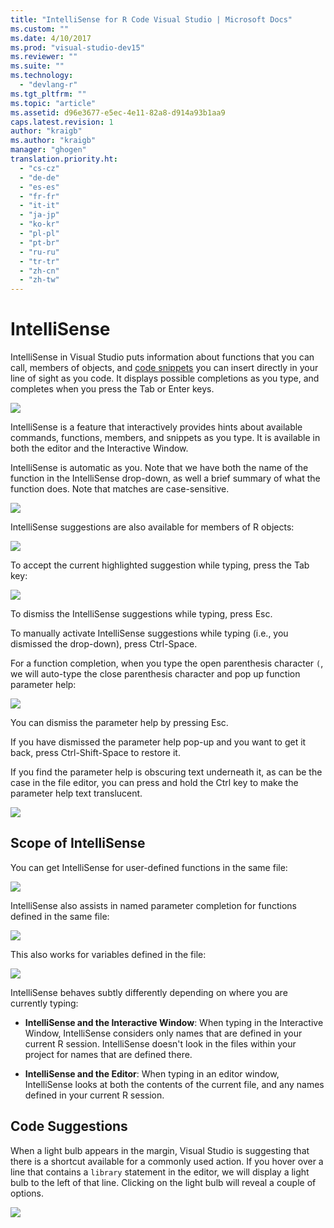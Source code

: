 ```yaml
---
title: "IntelliSense for R Code Visual Studio | Microsoft Docs"
ms.custom: ""
ms.date: 4/10/2017
ms.prod: "visual-studio-dev15"
ms.reviewer: ""
ms.suite: ""
ms.technology:
  - "devlang-r"
ms.tgt_pltfrm: ""
ms.topic: "article"
ms.assetid: d96e3677-e5ec-4e11-82a8-d914a93b1aa9
caps.latest.revision: 1
author: "kraigb"
ms.author: "kraigb"
manager: "ghogen"
translation.priority.ht:
  - "cs-cz"
  - "de-de"
  - "es-es"
  - "fr-fr"
  - "it-it"
  - "ja-jp"
  - "ko-kr"
  - "pl-pl"
  - "pt-br"
  - "ru-ru"
  - "tr-tr"
  - "zh-cn"
  - "zh-tw"
---
```



# IntelliSense

IntelliSense in Visual Studio puts information about functions that you can call, members of objects, and [code snippets](code-snippets.md) you can insert directly in your line of sight as you code. It displays possible completions as you type, and completes when you press the Tab or Enter keys.

![](media/intellisense-auto-complete-save.png) 

IntelliSense is a feature that interactively provides hints about available commands, functions, members, and snippets as you type. It is available in both the editor and the Interactive Window. 

IntelliSense is automatic as you. Note that we have both the name of the function in the IntelliSense drop-down, as well a brief summary of what the function does. Note that matches are case-sensitive.



![](intellisense-auto-complete-menu.png)

IntelliSense suggestions are also available for members of R objects:
 
![](media/intellisense-auto-complete-r-objects.png)
 
To accept the current highlighted suggestion while typing, press the Tab key:

![](media/intellisense-auto-complete-save.png) 

To dismiss the IntelliSense suggestions while typing, press Esc.

To manually activate IntelliSense suggestions while typing (i.e., you dismissed the drop-down), press Ctrl-Space.

For a function completion, when you type the open parenthesis character `(`, we will auto-type the close parenthesis character and pop up function parameter help:

![](media/intellisense-auto-complete-functions.png)

You can dismiss the parameter help by pressing Esc.

If you have dismissed the parameter help pop-up and you want to get it back, press Ctrl-Shift-Space to restore it.

If you find the parameter help is obscuring text underneath it, as can be the case in the file editor, you can press and hold the Ctrl key to make the parameter help text translucent.

![](media/intellisense-auto-complete-translucent.png)
 
## Scope of IntelliSense

You can get IntelliSense for user-defined functions in the same file:

![](media/intellisense-same-file-functions.png)

IntelliSense also assists in named parameter completion for functions defined in
the same file:

![](media/intellisense-parameter-completion.png)

This also works for variables defined in the file:

![](media/intellisense-variable-completion.png)

IntelliSense behaves subtly differently depending on where you are currently typing:

* **IntelliSense and the Interactive Window**: When typing in the Interactive Window, IntelliSense considers only names that are defined in your current R session. IntelliSense doesn't look in the files within your project for names that are defined there.

* **IntelliSense and the Editor**: When typing in an editor window, IntelliSense looks at both the contents of the current file, and any names defined in your current R session.

## Code Suggestions

When a light bulb appears in the margin, Visual Studio is suggesting that there is a shortcut available for a commonly used action. If you hover over a line that contains a `library` statement in the editor, we will display a light bulb to the left of that line. Clicking on the light bulb will reveal a couple of options. 

![](media/intellisense-smart-tags.png)
